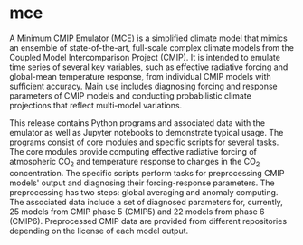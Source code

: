 # mce
A Minimum CMIP Emulator (MCE) is a simplified climate model that mimics an ensemble of state-of-the-art, full-scale complex climate models from the Coupled Model Intercomparison Project (CMIP). It is intended to emulate time series of several key variables, such as effective radiative forcing and global-mean temperature response, from individual CMIP models with sufficient accuracy. Main use includes diagnosing forcing and response parameters of CMIP models and conducting probabilistic climate projections that reflect multi-model variations.

This release contains Python programs and associated data with the emulator as well as Jupyter notebooks to demonstrate typical usage. The programs consist of core modules and specific scripts for several tasks. The core modules provide computing effective radiative forcing of atmospheric CO<sub>2</sub> and temperature response to changes in the CO<sub>2</sub> concentration. The specific scripts perform tasks for preprocessing CMIP models' output and diagnosing their forcing-response parameters. The preprocessing has two steps: global averaging and anomaly computing. The associated data include a set of diagnosed parameters for, currently, 25 models from CMIP phase 5 (CMIP5) and 22 models from phase 6 (CMIP6). Preprocessed CMIP data are provided from different repositories depending on the license of each model output.
